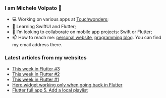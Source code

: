 ### I am Michele Volpato 👋

- 💻 Working on various apps at [Touchwonders](https://touchwonders.com);
- 🌱 Learning SwiftUI and Flutter;
- 📱 I’m looking to collaborate on mobile app projects: Swift or Flutter;
- 📫 How to reach me: [personal website](https://volpato.nl), [programming blog](https://ishouldgotosleep.com). You can find my email address there.

### Latest articles from my websites

<!-- BLOG-POST-LIST:START -->
- [This week in Flutter #3](https://ishouldgotosleep.com/this-week-in-flutter-3/)
- [This week in Flutter #2](https://ishouldgotosleep.com/this-week-in-flutter-2/)
- [This week in Flutter #1](https://ishouldgotosleep.com/this-week-in-flutter-1/)
- [Hero widget working only when going back in Flutter](https://ishouldgotosleep.com/daily-learn/hero-widget-working-only-when-going-back-in-flutter/)
- [Flutter full app 5. Add a local playlist](https://ishouldgotosleep.com/flutter-full-app-5-add-a-local-playlist/)
<!-- BLOG-POST-LIST:END -->
